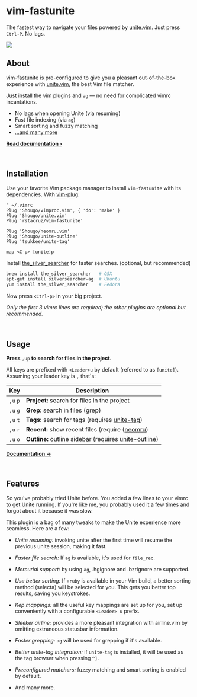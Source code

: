 # vim-fastunite

The fastest way to navigate your files powered by [unite.vim]. Just press `Ctrl-P`. No lags.

<img src='http://ricostacruz.com/vim-fastunite/screencast.gif'>

## About

vim-fastunite is pre-configured to give you a pleasant out-of-the-box experience with [unite.vim], the best Vim file matcher.

Just install the vim plugins and `ag` — no need for complicated vimrc incantations.

 * No lags when opening Unite (via resuming)
 * Fast file indexing (via `ag`)
 * Smart sorting and fuzzy matching
 * [...and many more](#features)

**[Read documentation ›](doc/fastunite.txt)**

<br>

## Installation

Use your favorite Vim package manager to install `vim-fastunite` with its dependencies. With [vim-plug]:

```vim
" ~/.vimrc
Plug 'Shougo/vimproc.vim', { 'do': 'make' }
Plug 'Shougo/unite.vim'
Plug 'rstacruz/vim-fastunite'

Plug 'Shougo/neomru.vim'
Plug 'Shougo/unite-outline'
Plug 'tsukkee/unite-tag'

map <C-p> [unite]p
```

Install [the_silver_searcher] for faster searches. (optional, but recommended)

```sh
brew install the_silver_searcher   # OSX
apt-get install silversearcher-ag  # Ubuntu
yum install the_silver_searcher    # Fedora
```

Now press `<Ctrl-p>` in your big project.

*Only the first 3 vimrc lines are required; the other plugins are optional but recommended.*

<br>

## Usage

**Press** `,up` **to search for files in the project**.

All keys are prefixed with `<Leader>u` by default (referred to as `[unite]`). Assuming your leader key is `,` that's:

| Key      | Description                                             |
| ---      | ---                                                     |
| `,u` `p` | **Project:** search for files in the project            |
| `,u` `g` | **Grep:** search in files (grep)                        |
| `,u` `t` | **Tags:** search for tags (requires [unite-tag])        |
| `,u` `r` | **Recent:** show recent files (require ([neomru])       |
| `,u` `o` | **Outline:** outline sidebar (requires [unite-outline]) |

**[Documentation →](doc/fastunite.txt)**

<br>

## Features

So you've probably tried Unite before. You added a few lines to your vimrc to get Unite running. If you're like me, you probably used it a few times and forgot about it because it was slow.

This plugin is a bag of many tweaks to make the Unite experience more seamless. Here are a few:

* *Unite resuming:* invoking unite after the first time will resume the previous unite session, making it fast.

* *Faster file search:* If `ag` is available, it's used for `file_rec`. 

* *Mercurial support:* by using `ag`, .hgignore and .bzrignore are supported.

* *Use better sorting:* If `+ruby` is available in your Vim build, a better sorting method (selecta) will be selected for you. This gets you better top results, saving you keystrokes.

* *Kep mappings:* all the useful key mappings are set up for you, set up conveniently with a configurable `<Leader> u` prefix.

* *Sleeker airline:* provides a more pleasant integration with airline.vim by omitting extraneous statusbar information.

* *Faster grepping:* `ag` will be used for grepping if it's available.

* *Better unite-tag integration:* if `unite-tag` is installed, it will be used as the tag browser when pressing `^]`.

* *Preconfigured matchers:* fuzzy matching and smart sorting is enabled by default.

* And many more.

[unite.vim]: https://github.com/Shougo/unite.vim
[vim-plug]: https://github.com/junegunn/vim-plug
[unite-outline]: https://github.com/Shougo/unite-outline
[unite-tag]: https://github.com/tsukkee/unite-tag
[neomru]: https://github.com/Shougo/neomru.vim
[the_silver_searcher]: https://github.com/ggreer/the_silver_searcher
